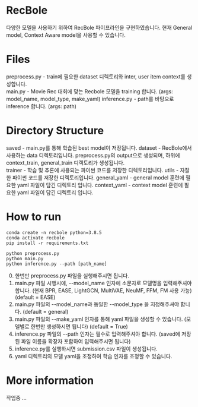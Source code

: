 # RecBole

다양한 모델을 사용하기 위하여 RecBole 파이프라인을 구현하였습니다. 현재 General model, Context Aware model을 사용할 수 있습니다.

# Files

preprocess.py - train에 필요한 dataset 디렉토리와 inter, user item context를 생성합니다.   
main.py - Movie Rec 대회에 맞는 Recbole 모델을 training 합니다. (args: model_name, model_type, make_yaml) 
inference.py - path를 바탕으로 inference 합니다. (args: path)

# Directory Structure

saved - main.py를 통해 학습된 best model이 저장됩니다.
dataset - RecBole에서 사용하는 data 디렉토리입니다. preprocess.py의 output으로 생성되며, 하위에 context_train, general_train 디렉토리가 생성됩니다.   
trainer - 학습 및 추론에 사용되는 파이썬 코드를 저장한 디렉토리입니다. 
utils - 자잘한 파이썬 코드를 저장한 디렉토리입니다. 
general_yaml - general model 훈련에 필요한 yaml 파일이 담긴 디렉토리 입니다. 
context_yaml - context model 훈련에 필요한 yaml 파일이 담긴 디렉토리 입니다. 


# How to run

```
conda create -n recbole python=3.8.5
conda activate recbole
pip install -r requirements.txt 

python preprocess.py
python main.py 
python inference.py --path [path_name]
```

0. 한번만 preprocess.py 파일을 실행해주시면 됩니다. 
1. main.py 파일 시행시에, --model_name 인자에 소문자로 모델명을 입력해주셔야 합니다. (현재 BPR, EASE, LightGCN, MultiVAE, NeuMF, FFM, FM 사용 가능) (default = EASE)
2. main.py 파일의 --model_name과 동일한 --model_type 을 지정해주셔야 합니다. (default = general)
3. main.py 파일의 --make_yaml 인자를 통해 yaml 파일을 생성할 수 있습니다. (모델별로 한번만 생성하시면 됩니다) (default = True)
4. inference.py 파일의 --path 인자는 필수로 입력해주셔야 합니다. (saved에 저장된 파일 이름을 확장자 포함하여 입력해주시면 됩니다) 
5. inference.py를 실행하시면 submission.csv 파일이 생성됩니다. 
6. yaml 디렉토리의 모델 yaml을 조정하여 학습 인자를 조정할 수 있습니다. 


# More information

작업중 ...